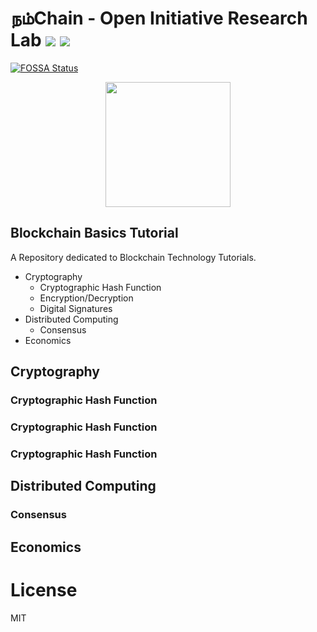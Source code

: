 # நம்Chain - Open Initiative Research Lab ![](https://img.shields.io/badge/Project-Nam-ff69b4.svg) ![](https://img.shields.io/badge/madeby-Ramaguru-blue.svg)
[![FOSSA Status](https://app.fossa.com/api/projects/git%2Bgithub.com%2FNamChain-Open-Initiative-Research-Lab%2FBlockchain-Tutorials.svg?type=shield)](https://app.fossa.com/projects/git%2Bgithub.com%2FNamChain-Open-Initiative-Research-Lab%2FBlockchain-Tutorials?ref=badge_shield)

<p align="center">
<img src="https://1.bp.blogspot.com/-0SArWfduw68/XkxV8EmBBcI/AAAAAAAAABw/h9aWSWbm0J4kilgn3xddzQ3PdoP-e3RZgCLcBGAsYHQ/s1600/SAVE_20200127_132431.jpg" width="200" align="center">
</p>  

## Blockchain Basics Tutorial

A Repository dedicated to Blockchain Technology Tutorials.

- Cryptography
	- Cryptographic Hash Function
	- Encryption/Decryption
	- Digital Signatures
- Distributed Computing
	- Consensus 
- Economics

## Cryptography 

### Cryptographic Hash Function 

### Cryptographic Hash Function 

### Cryptographic Hash Function 

## Distributed Computing 

### Consensus

## Economics


# License

MIT
